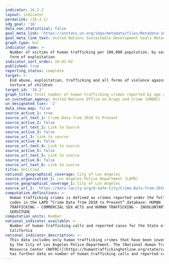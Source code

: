 ```yaml
---
indicator: 16.2.2
layout: indicator
permalink: /16-2-2/
sdg_goal: '16'
data_non_statistical: false
goal_meta_link: 'https://unstats.un.org/sdgs/metadata/files/Metadata-16-02-02.pdf'
goal_meta_link_text: United Nations Sustainable Development Goals Metadata (pdf 1361kB)
graph_type: bar
indicator_name: >-
  Number of victims of human trafficking per 100,000 population, by sex, age and
  form of exploitation
indicator_sort_order: 16-02-02
published: true
reporting_status: complete
target: >-
  End abuse, exploitation, trafficking and all forms of violence against and
  torture of children
target_id: '16.2'
graph_title: Total number of human trafficking crimes reported by age group and gender
un_custodian_agency: United Nations Office on Drugs and Crime (UNODC)
un_designated_tier: '2'
data_show_map: false
source_active_1: true
source_url_text_1: Crime Data from 2010 to Present
source_active_2: false
source_url_text_2: Link to Source
source_active_3: false
source_url_3: Link to source
source_active_4: false
source_url_text_4: Link to source
source_active_5: false
source_url_text_5: Link to source
source_active_6: false
source_url_text_6: Link to source
title: Untitled
national_geographical_coverage: City of Los Angeles
source_organisation_1: Los Angeles Police Department (LAPD)
source_geographical_coverage_1: City of Los Angeles
source_url_1: 'https://data.lacity.org/A-Safe-City/Crime-Data-from-2010-to-Present/63jg-8b9z'
computation_definitions: >-
  Human trafficking crimes is defined as crimes reported under the following
  codes in the LAPD “Crime Data from 2010 to Present” database: HUMAN
  TRAFFICKING - COMMERCIAL SEX ACTS and HUMAN TRAFFICKING - INVOLUNTARY
  SERVITUDE
computation_units: Number
national_indicator_available: >-
  Number of human trafficking calls and reported cases for the State of
  California
national_indicator_description: >-
  This data includes only human trafficking crimes that have been investigated
  by the City of Los Angeles Police Department. The [National Human Trafficking
  Resource Center (NHTRC)](https://humantraffickinghotline.org/state/california)
  has further data on number of human trafficking calls and reported cases.
---
```

